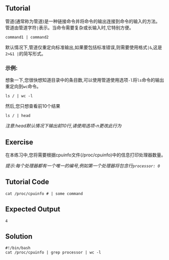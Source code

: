 Tutorial
---------
管道(通常称为管道)是一种链接命令并将命令的输出连接到命令的输入的方法。
管道由管道字符``|``表示。当命令需要复杂或长输入时,它特别方便。

    command1 | command2

默认情况下,管道仅重定向标准输出,如果要包括标准错误,则需要使用格式``|&``,这是``2>&1 |``的简写形式。

### 示例:
想象一下,您很快想知道目录中的条目数,可以使用管道使用选项``-l``将``ls``命令的输出重定向到``wc``命令。

    ls / | wc -l

然后,您只想查看前10个结果

    ls / | head
    
 *注意:head默认情况下输出前10行,请使用选项-n更改此行为*

Exercise
--------
在本练习中,您将需要根据cpuinfo文件(/proc/cpuinfo)中的信息打印处理器数量。

*提示:每个处理器都有一个唯一的编号,例如第一个处理器将包含行``processor: 0``*

Tutorial Code
-------------
    cat /proc/cpuinfo # | some command

Expected Output
---------------
    4

Solution
--------
    #!/bin/bash
    cat /proc/cpuinfo | grep processor | wc -l
